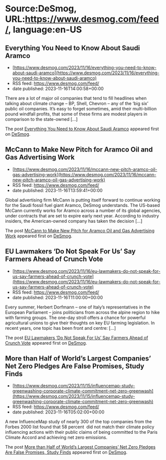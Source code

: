 # Source:DeSmog, URL:https://www.desmog.com/feed/, language:en-US

## Everything You Need to Know About Saudi Aramco
 - [https://www.desmog.com/2023/11/16/everything-you-need-to-know-about-saudi-aramco](https://www.desmog.com/2023/11/16/everything-you-need-to-know-about-saudi-aramco)
 - RSS feed: https://www.desmog.com/feed/
 - date published: 2023-11-16T14:00:58+00:00

<p>There are a lot of major oil companies that tend to fill headlines when talking about climate change – BP, Shell, Chevron – any of the ‘big six’ public oil companies. It’s easy to forget sometimes, amid their multi-billion pound windfall profits, that some of these firms are modest players in comparison to the state-owned [&#8230;]</p>
<p>The post <a href="https://www.desmog.com/2023/11/16/everything-you-need-to-know-about-saudi-aramco/" rel="nofollow">Everything You Need to Know About Saudi Aramco</a> appeared first on <a href="https://www.desmog.com" rel="nofollow">DeSmog</a>.</p>

## McCann to Make New Pitch for Aramco Oil and Gas Advertising Work
 - [https://www.desmog.com/2023/11/16/mccann-new-pitch-aramco-oil-gas-advertising-work](https://www.desmog.com/2023/11/16/mccann-new-pitch-aramco-oil-gas-advertising-work)
 - RSS feed: https://www.desmog.com/feed/
 - date published: 2023-11-16T13:59:41+00:00

<p>Global advertising firm McCann is putting itself forward to continue working for the Saudi fossil fuel giant Aramco, DeSmog understands. The US-based McCann currently works for Aramco across a number of its global agencies, under contracts that are set to expire early next year. According to industry insiders, the American-owned company has taken the decision [&#8230;]</p>
<p>The post <a href="https://www.desmog.com/2023/11/16/mccann-new-pitch-aramco-oil-gas-advertising-work/" rel="nofollow">McCann to Make New Pitch for Aramco Oil and Gas Advertising Work</a> appeared first on <a href="https://www.desmog.com" rel="nofollow">DeSmog</a>.</p>

## EU Lawmakers ‘Do Not Speak For Us’ Say Farmers Ahead of Crunch Vote
 - [https://www.desmog.com/2023/11/16/eu-lawmakers-do-not-speak-for-us-say-farmers-ahead-of-crunch-vote](https://www.desmog.com/2023/11/16/eu-lawmakers-do-not-speak-for-us-say-farmers-ahead-of-crunch-vote)
 - RSS feed: https://www.desmog.com/feed/
 - date published: 2023-11-16T11:00:00+00:00

<p>Every summer, Herbert Dorfmann – one of Italy’s representatives in the European Parliament – joins politicians from across the alpine region to hike with farming groups. The one-day stroll offers a chance for powerful agricultural unions to give their thoughts on key EU farming legislation. In recent years, one topic has been front and centre: [&#8230;]</p>
<p>The post <a href="https://www.desmog.com/2023/11/16/eu-lawmakers-do-not-speak-for-us-say-farmers-ahead-of-crunch-vote/" rel="nofollow">EU Lawmakers &#8216;Do Not Speak For Us&#8217; Say Farmers Ahead of Crunch Vote</a> appeared first on <a href="https://www.desmog.com" rel="nofollow">DeSmog</a>.</p>

## More than Half of World’s Largest Companies’ Net Zero Pledges Are False Promises, Study Finds
 - [https://www.desmog.com/2023/11/15/influencemap-study-greenwashing-corporate-climate-commitment-net-zero-greenwash](https://www.desmog.com/2023/11/15/influencemap-study-greenwashing-corporate-climate-commitment-net-zero-greenwash)
 - RSS feed: https://www.desmog.com/feed/
 - date published: 2023-11-16T05:02:00+00:00

<p>A new InfluenceMap study of nearly 300 of the top companies from the Forbes 2000 list found that 58 percent  did not match their climate policy influencing actions with their public claims of being committed to the Paris Climate Accord and achieving net zero emissions.</p>
<p>The post <a href="https://www.desmog.com/2023/11/15/influencemap-study-greenwashing-corporate-climate-commitment-net-zero-greenwash/" rel="nofollow">More than Half of World’s Largest Companies’ Net Zero Pledges Are False Promises, Study Finds</a> appeared first on <a href="https://www.desmog.com" rel="nofollow">DeSmog</a>.</p>

